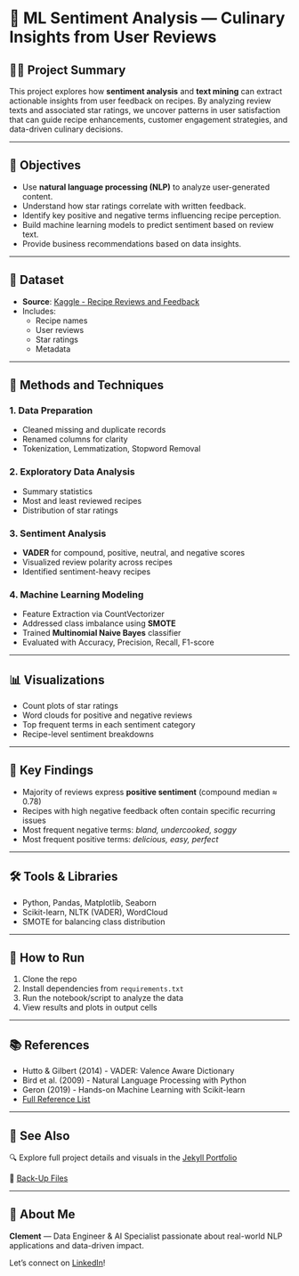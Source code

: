 # 🍲 ML Sentiment Analysis — Culinary Insights from User Reviews

## 👩‍💻 Project Summary
This project explores how **sentiment analysis** and **text mining** can extract actionable insights from user feedback on recipes. By analyzing review texts and associated star ratings, we uncover patterns in user satisfaction that can guide recipe enhancements, customer engagement strategies, and data-driven culinary decisions.

---

## 🧠 Objectives
- Use **natural language processing (NLP)** to analyze user-generated content.
- Understand how star ratings correlate with written feedback.
- Identify key positive and negative terms influencing recipe perception.
- Build machine learning models to predict sentiment based on review text.
- Provide business recommendations based on data insights.

---

## 📁 Dataset
- **Source**: [Kaggle - Recipe Reviews and Feedback](https://www.kaggle.com/datasets/joebeachcapital/recipe-reviews-and-user-feedback-dataset)
- Includes:
  - Recipe names
  - User reviews
  - Star ratings
  - Metadata

---

## 🧪 Methods and Techniques

### 1. Data Preparation
- Cleaned missing and duplicate records
- Renamed columns for clarity
- Tokenization, Lemmatization, Stopword Removal

### 2. Exploratory Data Analysis
- Summary statistics
- Most and least reviewed recipes
- Distribution of star ratings

### 3. Sentiment Analysis
- **VADER** for compound, positive, neutral, and negative scores
- Visualized review polarity across recipes
- Identified sentiment-heavy recipes

### 4. Machine Learning Modeling
- Feature Extraction via CountVectorizer
- Addressed class imbalance using **SMOTE**
- Trained **Multinomial Naive Bayes** classifier
- Evaluated with Accuracy, Precision, Recall, F1-score

---

## 📊 Visualizations
- Count plots of star ratings
- Word clouds for positive and negative reviews
- Top frequent terms in each sentiment category
- Recipe-level sentiment breakdowns

---

## 📌 Key Findings
- Majority of reviews express **positive sentiment** (compound median ≈ 0.78)
- Recipes with high negative feedback often contain specific recurring issues
- Most frequent negative terms: *bland, undercooked, soggy*
- Most frequent positive terms: *delicious, easy, perfect*

---

## 🛠 Tools & Libraries
- Python, Pandas, Matplotlib, Seaborn
- Scikit-learn, NLTK (VADER), WordCloud
- SMOTE for balancing class distribution

---

## 🚀 How to Run
1. Clone the repo
2. Install dependencies from `requirements.txt`
3. Run the notebook/script to analyze the data
4. View results and plots in output cells

---

## 📚 References
- Hutto & Gilbert (2014) - VADER: Valence Aware Dictionary
- Bird et al. (2009) - Natural Language Processing with Python
- Geron (2019) - Hands-on Machine Learning with Scikit-learn
- [Full Reference List](#)

---

## 🔗 See Also
🔍 Explore full project details and visuals in the [Jekyll Portfolio](https://github.com/Clemobrain/Clem_Portfolio/blob/main/Big%20Data%20And%20Machine%20learning%20Project)

📁 [Back-Up Files](https://github.com/Clemobrain/Clem_Portfolio/blob/main/Big%20Data%20And%20Machine%20learning%20Project)

---

## 🙋 About Me
**Clement** — Data Engineer & AI Specialist passionate about real-world NLP applications and data-driven impact.

Let’s connect on [LinkedIn](#)!


